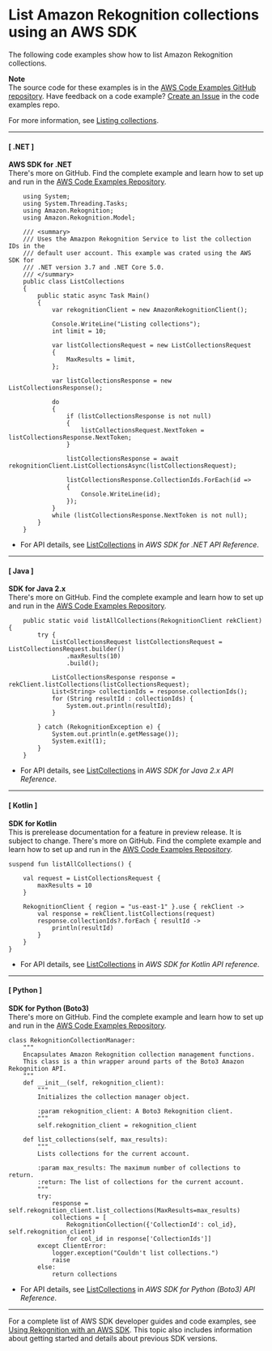 # List Amazon Rekognition collections using an AWS SDK<a name="example_rekognition_ListCollections_section"></a>

The following code examples show how to list Amazon Rekognition collections\.

**Note**  
The source code for these examples is in the [AWS Code Examples GitHub repository](https://github.com/awsdocs/aws-doc-sdk-examples)\. Have feedback on a code example? [Create an Issue](https://github.com/awsdocs/aws-doc-sdk-examples/issues/new/choose) in the code examples repo\. 

For more information, see [Listing collections](https://docs.aws.amazon.com/rekognition/latest/dg/list-collection-procedure.html)\.

------
#### [ \.NET ]

**AWS SDK for \.NET**  
 There's more on GitHub\. Find the complete example and learn how to set up and run in the [AWS Code Examples Repository](https://github.com/awsdocs/aws-doc-sdk-examples/tree/main/dotnetv3/Rekognition/#code-examples)\. 
  

```
    using System;
    using System.Threading.Tasks;
    using Amazon.Rekognition;
    using Amazon.Rekognition.Model;

    /// <summary>
    /// Uses the Amazpon Rekognition Service to list the collection IDs in the
    /// default user account. This example was crated using the AWS SDK for
    /// .NET version 3.7 and .NET Core 5.0.
    /// </summary>
    public class ListCollections
    {
        public static async Task Main()
        {
            var rekognitionClient = new AmazonRekognitionClient();

            Console.WriteLine("Listing collections");
            int limit = 10;

            var listCollectionsRequest = new ListCollectionsRequest
            {
                MaxResults = limit,
            };

            var listCollectionsResponse = new ListCollectionsResponse();

            do
            {
                if (listCollectionsResponse is not null)
                {
                    listCollectionsRequest.NextToken = listCollectionsResponse.NextToken;
                }

                listCollectionsResponse = await rekognitionClient.ListCollectionsAsync(listCollectionsRequest);

                listCollectionsResponse.CollectionIds.ForEach(id =>
                {
                    Console.WriteLine(id);
                });
            }
            while (listCollectionsResponse.NextToken is not null);
        }
    }
```
+  For API details, see [ListCollections](https://docs.aws.amazon.com/goto/DotNetSDKV3/rekognition-2016-06-27/ListCollections) in *AWS SDK for \.NET API Reference*\. 

------
#### [ Java ]

**SDK for Java 2\.x**  
 There's more on GitHub\. Find the complete example and learn how to set up and run in the [AWS Code Examples Repository](https://github.com/awsdocs/aws-doc-sdk-examples/tree/main/javav2/example_code/rekognition/#readme)\. 
  

```
    public static void listAllCollections(RekognitionClient rekClient) {
        try {
            ListCollectionsRequest listCollectionsRequest = ListCollectionsRequest.builder()
                .maxResults(10)
                .build();

            ListCollectionsResponse response = rekClient.listCollections(listCollectionsRequest);
            List<String> collectionIds = response.collectionIds();
            for (String resultId : collectionIds) {
                System.out.println(resultId);
            }

        } catch (RekognitionException e) {
            System.out.println(e.getMessage());
            System.exit(1);
        }
    }
```
+  For API details, see [ListCollections](https://docs.aws.amazon.com/goto/SdkForJavaV2/rekognition-2016-06-27/ListCollections) in *AWS SDK for Java 2\.x API Reference*\. 

------
#### [ Kotlin ]

**SDK for Kotlin**  
This is prerelease documentation for a feature in preview release\. It is subject to change\.
 There's more on GitHub\. Find the complete example and learn how to set up and run in the [AWS Code Examples Repository](https://github.com/awsdocs/aws-doc-sdk-examples/tree/main/kotlin/services/rekognition#code-examples)\. 
  

```
suspend fun listAllCollections() {

    val request = ListCollectionsRequest {
        maxResults = 10
    }

    RekognitionClient { region = "us-east-1" }.use { rekClient ->
        val response = rekClient.listCollections(request)
        response.collectionIds?.forEach { resultId ->
            println(resultId)
        }
    }
}
```
+  For API details, see [ListCollections](https://github.com/awslabs/aws-sdk-kotlin#generating-api-documentation) in *AWS SDK for Kotlin API reference*\. 

------
#### [ Python ]

**SDK for Python \(Boto3\)**  
 There's more on GitHub\. Find the complete example and learn how to set up and run in the [AWS Code Examples Repository](https://github.com/awsdocs/aws-doc-sdk-examples/tree/main/python/example_code/rekognition#code-examples)\. 
  

```
class RekognitionCollectionManager:
    """
    Encapsulates Amazon Rekognition collection management functions.
    This class is a thin wrapper around parts of the Boto3 Amazon Rekognition API.
    """
    def __init__(self, rekognition_client):
        """
        Initializes the collection manager object.

        :param rekognition_client: A Boto3 Rekognition client.
        """
        self.rekognition_client = rekognition_client

    def list_collections(self, max_results):
        """
        Lists collections for the current account.

        :param max_results: The maximum number of collections to return.
        :return: The list of collections for the current account.
        """
        try:
            response = self.rekognition_client.list_collections(MaxResults=max_results)
            collections = [
                RekognitionCollection({'CollectionId': col_id}, self.rekognition_client)
                for col_id in response['CollectionIds']]
        except ClientError:
            logger.exception("Couldn't list collections.")
            raise
        else:
            return collections
```
+  For API details, see [ListCollections](https://docs.aws.amazon.com/goto/boto3/rekognition-2016-06-27/ListCollections) in *AWS SDK for Python \(Boto3\) API Reference*\. 

------

For a complete list of AWS SDK developer guides and code examples, see [Using Rekognition with an AWS SDK](sdk-general-information-section.md)\. This topic also includes information about getting started and details about previous SDK versions\.